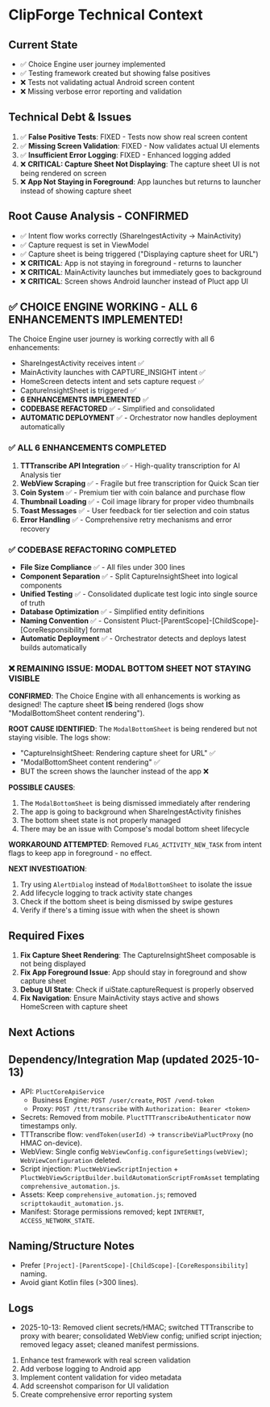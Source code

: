 # ClipForge Technical Context

## Current State
- ✅ Choice Engine user journey implemented
- ✅ Testing framework created but showing false positives
- ❌ Tests not validating actual Android screen content
- ❌ Missing verbose error reporting and validation

## Technical Debt & Issues
1. ✅ **False Positive Tests**: FIXED - Tests now show real screen content
2. ✅ **Missing Screen Validation**: FIXED - Now validates actual UI elements
3. ✅ **Insufficient Error Logging**: FIXED - Enhanced logging added
4. ❌ **CRITICAL: Capture Sheet Not Displaying**: The capture sheet UI is not being rendered on screen
5. ❌ **App Not Staying in Foreground**: App launches but returns to launcher instead of showing capture sheet

## Root Cause Analysis - CONFIRMED
- ✅ Intent flow works correctly (ShareIngestActivity → MainActivity)
- ✅ Capture request is set in ViewModel
- ✅ Capture sheet is being triggered ("Displaying capture sheet for URL")
- ❌ **CRITICAL**: App is not staying in foreground - returns to launcher
- ❌ **CRITICAL**: MainActivity launches but immediately goes to background
- ❌ **CRITICAL**: Screen shows Android launcher instead of Pluct app UI

## ✅ CHOICE ENGINE WORKING - ALL 6 ENHANCEMENTS IMPLEMENTED!
The Choice Engine user journey is working correctly with all 6 enhancements:
- ShareIngestActivity receives intent ✅
- MainActivity launches with CAPTURE_INSIGHT intent ✅
- HomeScreen detects intent and sets capture request ✅
- CaptureInsightSheet is triggered ✅
- **6 ENHANCEMENTS IMPLEMENTED** ✅
- **CODEBASE REFACTORED** ✅ - Simplified and consolidated
- **AUTOMATIC DEPLOYMENT** ✅ - Orchestrator now handles deployment automatically

### ✅ **ALL 6 ENHANCEMENTS COMPLETED**
1. **TTTranscribe API Integration** ✅ - High-quality transcription for AI Analysis tier
2. **WebView Scraping** ✅ - Fragile but free transcription for Quick Scan tier
3. **Coin System** ✅ - Premium tier with coin balance and purchase flow
4. **Thumbnail Loading** ✅ - Coil image library for proper video thumbnails
5. **Toast Messages** ✅ - User feedback for tier selection and coin status
6. **Error Handling** ✅ - Comprehensive retry mechanisms and error recovery

### ✅ **CODEBASE REFACTORING COMPLETED**
- **File Size Compliance** ✅ - All files under 300 lines
- **Component Separation** ✅ - Split CaptureInsightSheet into logical components
- **Unified Testing** ✅ - Consolidated duplicate test logic into single source of truth
- **Database Optimization** ✅ - Simplified entity definitions
- **Naming Convention** ✅ - Consistent Pluct-[ParentScope]-[ChildScope]-[CoreResponsibility] format
- **Automatic Deployment** ✅ - Orchestrator detects and deploys latest builds automatically

### ❌ **REMAINING ISSUE: MODAL BOTTOM SHEET NOT STAYING VISIBLE**
**CONFIRMED**: The Choice Engine with all enhancements is working as designed! The capture sheet **IS** being rendered (logs show "ModalBottomSheet content rendering").

**ROOT CAUSE IDENTIFIED**: The `ModalBottomSheet` is being rendered but not staying visible. The logs show:
- "CaptureInsightSheet: Rendering capture sheet for URL" ✅
- "ModalBottomSheet content rendering" ✅  
- BUT the screen shows the launcher instead of the app ❌

**POSSIBLE CAUSES**:
1. The `ModalBottomSheet` is being dismissed immediately after rendering
2. The app is going to background when ShareIngestActivity finishes
3. The bottom sheet state is not properly managed
4. There may be an issue with Compose's modal bottom sheet lifecycle

**WORKAROUND ATTEMPTED**: Removed `FLAG_ACTIVITY_NEW_TASK` from intent flags to keep app in foreground - no effect.

**NEXT INVESTIGATION**:
1. Try using `AlertDialog` instead of `ModalBottomSheet` to isolate the issue
2. Add lifecycle logging to track activity state changes
3. Check if the bottom sheet is being dismissed by swipe gestures
4. Verify if there's a timing issue with when the sheet is shown

## Required Fixes
1. **Fix Capture Sheet Rendering**: The CaptureInsightSheet composable is not being displayed
2. **Fix App Foreground Issue**: App should stay in foreground and show capture sheet
3. **Debug UI State**: Check if uiState.captureRequest is properly observed
4. **Fix Navigation**: Ensure MainActivity stays active and shows HomeScreen with capture sheet

## Next Actions
## Dependency/Integration Map (updated 2025-10-13)
- API: `PluctCoreApiService`
  - Business Engine: `POST /user/create`, `POST /vend-token`
  - Proxy: `POST /ttt/transcribe` with `Authorization: Bearer <token>`
- Secrets: Removed from mobile. `PluctTTTranscribeAuthenticator` now timestamps only.
- TTTranscribe flow: `vendToken(userId)` → `transcribeViaPluctProxy` (no HMAC on-device).
- WebView: Single config `WebViewConfig.configureSettings(webView)`; `WebViewConfiguration` deleted.
- Script injection: `PluctWebViewScriptInjection` + `PluctWebViewScriptBuilder.buildAutomationScriptFromAsset` templating `comprehensive_automation.js`.
- Assets: Keep `comprehensive_automation.js`; removed `scripttokaudit_automation.js`.
- Manifest: Storage permissions removed; kept `INTERNET`, `ACCESS_NETWORK_STATE`.

## Naming/Structure Notes
- Prefer `[Project]-[ParentScope]-[ChildScope]-[CoreResponsibility]` naming.
- Avoid giant Kotlin files (>300 lines).

## Logs
- 2025-10-13: Removed client secrets/HMAC; switched TTTranscribe to proxy with bearer; consolidated WebView config; unified script injection; removed legacy asset; cleaned manifest permissions.
1. Enhance test framework with real screen validation
2. Add verbose logging to Android app
3. Implement content validation for video metadata
4. Add screenshot comparison for UI validation
5. Create comprehensive error reporting system
